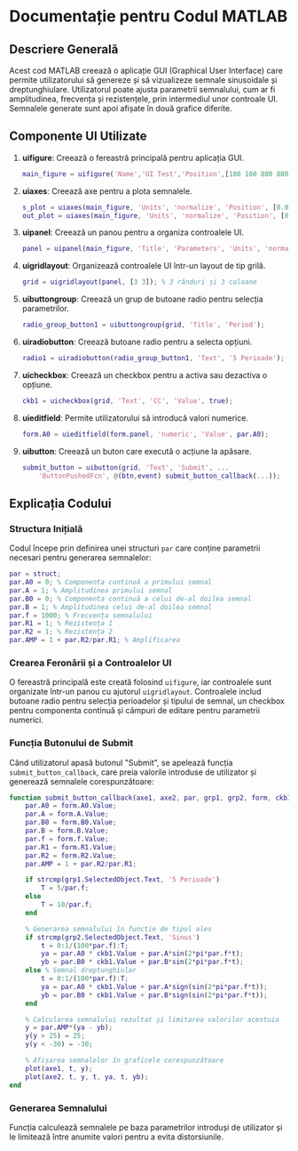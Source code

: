 # Documentație pentru Codul MATLAB

## Descriere Generală

Acest cod MATLAB creează o aplicație GUI (Graphical User Interface) care permite utilizatorului să genereze și să vizualizeze semnale sinusoidale și dreptunghiulare. Utilizatorul poate ajusta parametrii semnalului, cum ar fi amplitudinea, frecvența și rezistențele, prin intermediul unor controale UI. Semnalele generate sunt apoi afișate în două grafice diferite.

## Componente UI Utilizate

1. **uifigure**: Creează o fereastră principală pentru aplicația GUI.
   ```matlab
   main_figure = uifigure('Name','UI Test','Position',[100 100 800 800]);
   ```

2. **uiaxes**: Creează axe pentru a plota semnalele.
   ```matlab
   s_plot = uiaxes(main_figure, 'Units', 'normalize', 'Position', [0.05 0.5 0.4 0.4]);
   out_plot = uiaxes(main_figure, 'Units', 'normalize', 'Position', [0.55 0.5 0.4 0.4]);
   ```

3. **uipanel**: Creează un panou pentru a organiza controalele UI.
   ```matlab
   panel = uipanel(main_figure, 'Title', 'Parameters', 'Units', 'normalize', 'Position', [0.1 0.05 0.8 0.4]);
   ```

4. **uigridlayout**: Organizează controalele UI într-un layout de tip grilă.
   ```matlab
   grid = uigridlayout(panel, [3 3]); % 3 rânduri și 3 coloane
   ```

5. **uibuttongroup**: Creează un grup de butoane radio pentru selecția parametrilor.
   ```matlab
   radio_group_button1 = uibuttongroup(grid, 'Title', 'Period');
   ```

6. **uiradiobutton**: Creează butoane radio pentru a selecta opțiuni.
   ```matlab
   radio1 = uiradiobutton(radio_group_button1, 'Text', '5 Perioade');
   ```

7. **uicheckbox**: Creează un checkbox pentru a activa sau dezactiva o opțiune.
   ```matlab
   ckb1 = uicheckbox(grid, 'Text', 'CC', 'Value', true);
   ```

8. **uieditfield**: Permite utilizatorului să introducă valori numerice.
   ```matlab
   form.A0 = uieditfield(form.panel, 'numeric', 'Value', par.A0);
   ```

9. **uibutton**: Creează un buton care execută o acțiune la apăsare.
   ```matlab
   submit_button = uibutton(grid, 'Text', 'Submit', ...
       'ButtonPushedFcn', @(btn,event) submit_button_callback(...));
   ```

## Explicația Codului

### Structura Inițială

Codul începe prin definirea unei structuri `par` care conține parametrii necesari pentru generarea semnalelor:

```matlab
par = struct;
par.A0 = 0; % Componenta continuă a primului semnal
par.A = 1; % Amplitudinea primului semnal
par.B0 = 0; % Componenta continuă a celui de-al doilea semnal
par.B = 1; % Amplitudinea celui de-al doilea semnal
par.f = 1000; % Frecvența semnalului
par.R1 = 1; % Rezistența 1
par.R2 = 1; % Rezistența 2
par.AMP = 1 + par.R2/par.R1; % Amplificarea
```

### Crearea Feronării și a Controalelor UI

O fereastră principală este creată folosind `uifigure`, iar controalele sunt organizate într-un panou cu ajutorul `uigridlayout`. Controalele includ butoane radio pentru selecția perioadelor și tipului de semnal, un checkbox pentru componenta continuă și câmpuri de editare pentru parametrii numerici.

### Funcția Butonului de Submit

Când utilizatorul apasă butonul "Submit", se apelează funcția `submit_button_callback`, care preia valorile introduse de utilizator și generează semnalele corespunzătoare:

```matlab
function submit_button_callback(axe1, axe2, par, grp1, grp2, form, ckb1)
    par.A0 = form.A0.Value;
    par.A = form.A.Value;
    par.B0 = form.B0.Value;
    par.B = form.B.Value;
    par.f = form.f.Value;
    par.R1 = form.R1.Value;
    par.R2 = form.R2.Value;
    par.AMP = 1 + par.R2/par.R1;

    if strcmp(grp1.SelectedObject.Text, '5 Perioade')
        T = 5/par.f;
    else
        T = 10/par.f;
    end

    % Generarea semnalului în funcție de tipul ales
    if strcmp(grp2.SelectedObject.Text, 'Sinus')
        t = 0:1/(100*par.f):T;
        ya = par.A0 * ckb1.Value + par.A*sin(2*pi*par.f*t);
        yb = par.B0 * ckb1.Value + par.B*sin(2*pi*par.f*t);
    else % Semnal dreptunghiular
        t = 0:1/(100*par.f):T;
        ya = par.A0 * ckb1.Value + par.A*sign(sin(2*pi*par.f*t));
        yb = par.B0 * ckb1.Value + par.B*sign(sin(2*pi*par.f*t));
    end

    % Calcularea semnalului rezultat și limitarea valorilor acestuia
    y = par.AMP*(ya - yb);
    y(y > 25) = 25;
    y(y < -30) = -30;

    % Afișarea semnalelor în graficele corespunzătoare
    plot(axe1, t, y);
    plot(axe2, t, y, t, ya, t, yb);
end
```

### Generarea Semnalului

Funcția calculează semnalele pe baza parametrilor introduși de utilizator și le limitează între anumite valori pentru a evita distorsiunile.
